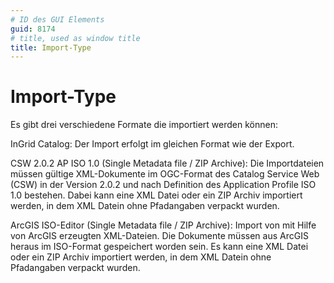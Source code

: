 ```yaml
---
# ID des GUI Elements
guid: 8174
# title, used as window title
title: Import-Type
---
```


# Import-Type

Es gibt drei verschiedene Formate die importiert werden können:

InGrid Catalog: Der Import erfolgt im gleichen Format wie der Export.

CSW 2.0.2 AP ISO 1.0 (Single Metadata file / ZIP Archive): Die Importdateien müssen gültige XML-Dokumente im OGC-Format des Catalog Service Web (CSW) in der Version 2.0.2 und nach Definition des Application Profile ISO 1.0 bestehen. Dabei kann eine XML Datei oder ein ZIP Archiv importiert werden, in dem XML Datein ohne Pfadangaben verpackt wurden.

ArcGIS ISO-Editor (Single Metadata file / ZIP Archive): Import von mit Hilfe von ArcGIS erzeugten XML-Dateien. Die Dokumente müssen aus ArcGIS heraus im ISO-Format gespeichert worden sein. Es kann eine XML Datei oder ein ZIP Archiv importiert werden, in dem XML Datein ohne Pfadangaben verpackt wurden.

